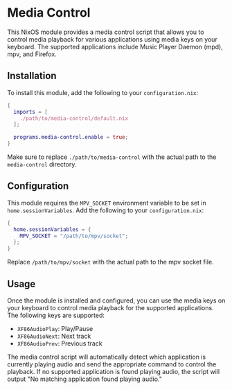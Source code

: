 # Media Control

This NixOS module provides a media control script that allows you to control media playback for various applications using media keys on your keyboard. The supported applications include Music Player Daemon (mpd), mpv, and Firefox.

## Installation

To install this module, add the following to your `configuration.nix`:

```nix
{
  imports = [
    ./path/to/media-control/default.nix
  ];

  programs.media-control.enable = true;
}
```

Make sure to replace `./path/to/media-control` with the actual path to the `media-control` directory.

## Configuration

This module requires the `MPV_SOCKET` environment variable to be set in `home.sessionVariables`. Add the following to your `configuration.nix`:

```nix
{
  home.sessionVariables = {
    MPV_SOCKET = "/path/to/mpv/socket";
  };
}
```

Replace `/path/to/mpv/socket` with the actual path to the mpv socket file.

## Usage

Once the module is installed and configured, you can use the media keys on your keyboard to control media playback for the supported applications. The following keys are supported:

- `XF86AudioPlay`: Play/Pause
- `XF86AudioNext`: Next track
- `XF86AudioPrev`: Previous track

The media control script will automatically detect which application is currently playing audio and send the appropriate command to control the playback. If no supported application is found playing audio, the script will output "No matching application found playing audio."
